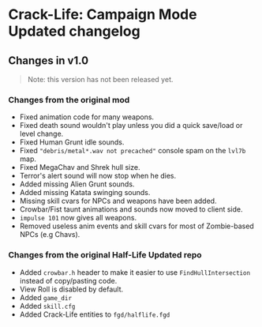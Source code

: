 # Crack-Life: Campaign Mode Updated changelog

## Changes in v1.0

> Note: this version has not been released yet.

### Changes from the original mod
* Fixed animation code for many weapons.
* Fixed death sound wouldn't play unless you did a quick save/load or level change.
* Fixed Human Grunt idle sounds.
* Fixed `"debris/metal*.wav not precached"` console spam on the `lvl7b` map.
* Fixed MegaChav and Shrek hull size.
* Terror's alert sound will now stop when he dies.
* Added missing Alien Grunt sounds.
* Added missing Katata swinging sounds.
* Missing skill cvars for NPCs and weapons have been added.
* Crowbar/Fist taunt animations and sounds now moved to client side.
* `impulse 101` now gives all weapons.
* Removed useless anim events and skill cvars for most of Zombie-based NPCs (e.g Chavs).

### Changes from the original Half-Life Updated repo
* Added `crowbar.h` header to make it easier to use `FindHullIntersection` instead of copy/pasting code.
* View Roll is disabled by default.
* Added `game_dir`
* Added `skill.cfg`
* Added Crack-Life entities to `fgd/halflife.fgd`

